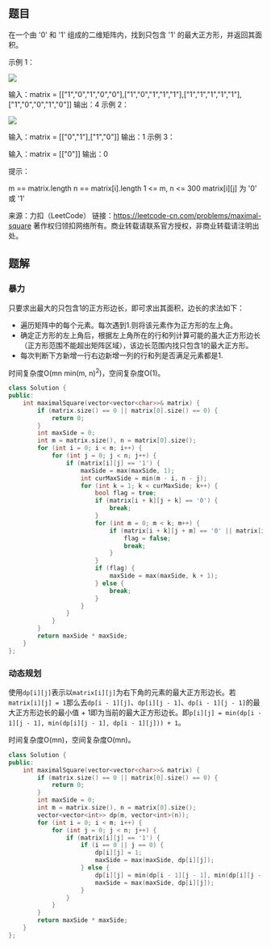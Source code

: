 ## 题目

在一个由 '0' 和 '1' 组成的二维矩阵内，找到只包含 '1' 的最大正方形，并返回其面积。

 

示例 1：

![](https://assets.leetcode.com/uploads/2020/11/26/max1grid.jpg)

输入：matrix = [["1","0","1","0","0"],["1","0","1","1","1"],["1","1","1","1","1"],["1","0","0","1","0"]]
输出：4
示例 2：

![](https://assets.leetcode.com/uploads/2020/11/26/max2grid.jpg)


输入：matrix = [["0","1"],["1","0"]]
输出：1
示例 3：

输入：matrix = [["0"]]
输出：0


提示：

m == matrix.length
n == matrix[i].length
1 <= m, n <= 300
matrix[i][j] 为 '0' 或 '1'

来源：力扣（LeetCode）
链接：https://leetcode-cn.com/problems/maximal-square
著作权归领扣网络所有。商业转载请联系官方授权，非商业转载请注明出处。

## 题解

### 暴力

只要求出最大的只包含1的正方形边长，即可求出其面积，边长的求法如下：

- 遍历矩阵中的每个元素。每次遇到1.则将该元素作为正方形的左上角。
- 确定正方形的左上角后，根据左上角所在的行和列计算可能的虽大正方形边长（正方形范围不能超出矩阵区域），该边长范围内找只包含1的最大正方形。
- 每次判断下方新增一行右边新增一列的行和列是否满足元素都是1.

时间复杂度O(mn min(m, n)<sup>2</sup>)，空间复杂度O(1)。

```c++
class Solution {
public:
    int maximalSquare(vector<vector<char>>& matrix) {
        if (matrix.size() == 0 || matrix[0].size() == 0) {
            return 0;
        }
        int maxSide = 0;
        int m = matrix.size(), n = matrix[0].size();
        for (int i = 0; i < m; i++) {
            for (int j = 0; j < n; j++) {
                if (matrix[i][j] == '1') {
                    maxSide = max(maxSide, 1);
                    int curMaxSide = min(m - i, n - j);
                    for (int k = 1; k < curMaxSide; k++) {
                        bool flag = true;
                        if (matrix[i + k][j + k] == '0') {
                            break;
                        }
                        for (int m = 0; m < k; m++) {
                            if (matrix[i + k][j + m] == '0' || matrix[i + m][j + k] == '0') {
                                flag = false;
                                break;
                            }
                        }
                        if (flag) {
                            maxSide = max(maxSide, k + 1);
                        } else {
                            break;
                        }
                    }
                }
            }
        }
        return maxSide * maxSide;
    }
};
```

### 动态规划

使用`dp[i][j]`表示以`matrix[i][j]`为右下角的元素的最大正方形边长。若`matrix[i][j] = 1`那么去`dp[i - 1][j]`、`dp[i][j - 1]`、`dp[i - 1][j - 1]`的最大正方形边长的最小值 + 1即为当前的最大正方形边长。即`p[i][j] = min(dp[i - 1][j - 1], min(dp[i][j - 1], dp[i - 1][j])) + 1`。

时间复杂度O(mn)，空间复杂度O(mn)。

```c++
class Solution {
public:
    int maximalSquare(vector<vector<char>>& matrix) {
        if (matrix.size() == 0 || matrix[0].size() == 0) {
            return 0;
        }
        int maxSide = 0;
        int m = matrix.size(), n = matrix[0].size();
        vector<vector<int>> dp(m, vector<int>(n));
        for (int i = 0; i < m; i++) {
            for (int j = 0; j < n; j++) {
                if (matrix[i][j] == '1') {
                    if (i == 0 || j == 0) {
                        dp[i][j] = 1;
                        maxSide = max(maxSide, dp[i][j]);
                    } else {
                        dp[i][j] = min(dp[i - 1][j - 1], min(dp[i][j - 1], dp[i - 1][j])) + 1;
                        maxSide = max(maxSide, dp[i][j]);
                    }
                }
            }
        }
        return maxSide * maxSide;
    }
};
```

